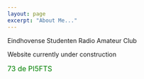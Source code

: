 ```yaml
---
layout: page
excerpt: "About Me..."
---
```


Eindhovense Studenten Radio Amateur Club

Website currently under construction

<font size="3" color="green">73 de PI5FTS</font>
